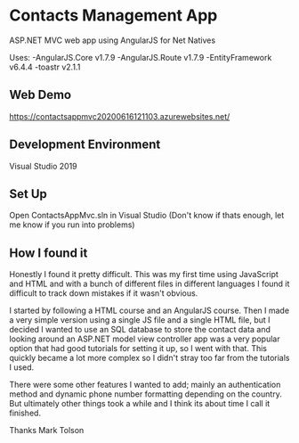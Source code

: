 
# Contacts Management App

ASP.NET MVC web app using AngularJS for Net Natives

Uses:
-AngularJS.Core v1.7.9
-AngularJS.Route v1.7.9
-EntityFramework v6.4.4
-toastr v2.1.1

## Web Demo

https://contactsappmvc20200616121103.azurewebsites.net/

## Development Environment

Visual Studio 2019

## Set Up

Open ContactsAppMvc.sln in Visual Studio
(Don't know if thats enough, let me know if you run into problems)

## How I found it

Honestly I found it pretty difficult. This was my first time using JavaScript and HTML and with a bunch of different files in different languages I found it difficult to track down mistakes if it wasn't obvious.

I started by following a HTML course and an AngularJS course. Then I made a very simple version using a single JS file and a single HTML file, but I decided I wanted to use an SQL database to store the contact data and looking around an ASP.NET model view controller app was a very popular option that had good tutorials for setting it up, so I went with that. This quickly became a lot more complex so I didn't stray too far from the tutorials I used.

There were some other features I wanted to add; mainly an authentication method and dynamic phone number formatting depending on the country. But ultimately other things took a while and I think its about time I call it finished.

Thanks
Mark Tolson



